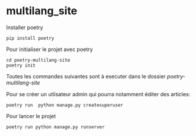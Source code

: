# multilang_site

Installer poetry
```
pip install poetry
```

Pour initialiser le projet avec poetry
```
cd poetry-multilang-site
poetry init
```
Toutes les commandes suivantes sont à executer dans le dossier *poetry-multilang-site*

Pour se créer un utlisateur admin qui pourra notamment éditer des articles:
```
poetry run  python manage.py createsuperuser
```

Pour lancer le projet 
```
poetry run python manage.py runserver
```